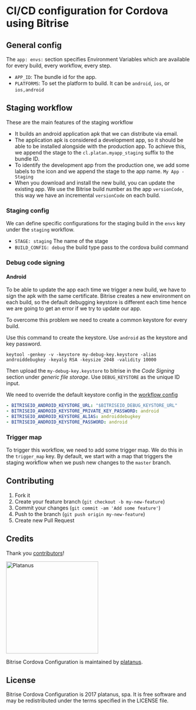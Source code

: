 # CI/CD configuration for Cordova using Bitrise

## General config

The `app: envs:` section specifies Environment Variables which are available for every build, every workflow, every step.

- `APP_ID`: The bundle id for the app.
- `PLATFORMS`: To set the platform to build. It can be `android`, `ios`, or `ios,android`

## Staging workflow

These are the main features of the staging workflow

- It builds an android application apk that we can distribute via email.
- The application apk is considered a development app, so it should be able to be installed alongside with the production app.
  To achieve this, we append the stage to the `cl.platan.myapp_staging` suffix to the bundle ID.
- To identify the development app from the production one, we add some labels to the icon and we append
  the stage to the app name. `My App - Staging`
- When you download and install the new build, you can update the existing app. We use the Bitrise build number as the app `versionCode`, this way we have an incremental `versionCode` on each build.

### Staging config

We can define specific configurations for the staging build in the `envs` key under the `staging` workflow.

- `STAGE: staging`
  The name of the stage
- `BUILD_CONFIG: debug` the build type pass to the cordova build command

### Debug code signing

#### Android

To be able to update the app each time we trigger a new build, we have to sign the apk with the same certificate.
Bitrise creates a new environment on each build, so the default debugging keystore is different each time hence we are going to
get an error if we try to update our app.

To overcome this problem we need to create a common keystore for every build.

Use this command to create the keystore. Use `android` as the keystore and key password.

```
keytool -genkey -v -keystore my-debug-key.keystore -alias androiddebugkey -keyalg RSA -keysize 2048 -validity 10000
```

Then upload the `my-debug-key.keystore` to bitrise in the *Code Signing* section under *generic file storage*. Use `DEBUG_KEYSTORE` as
the unique ID input.

We need to override the default keystore config in the [workflow config](#staging-config)

```yaml
- BITRISEIO_ANDROID_KEYSTORE_URL: "$BITRISEIO_DEBUG_KEYSTORE_URL"
- BITRISEIO_ANDROID_KEYSTORE_PRIVATE_KEY_PASSWORD: android
- BITRISEIO_ANDROID_KEYSTORE_ALIAS: androiddebugkey
- BITRISEIO_ANDROID_KEYSTORE_PASSWORD: android
```

### Trigger map

To trigger this workflow, we need to add some trigger map. We do this in the `trigger_map` key. By default, we start with
a map that triggers the staging workflow when we push new changes to the `master` branch.

## Contributing

1. Fork it
2. Create your feature branch (`git checkout -b my-new-feature`)
3. Commit your changes (`git commit -am 'Add some feature'`)
4. Push to the branch (`git push origin my-new-feature`)
5. Create new Pull Request

## Credits

Thank you [contributors](https://github.com/platanus/bitrise-cordova-config/graphs/contributors)!

<img src="http://platan.us/gravatar_with_text.png" alt="Platanus" width="250"/>

Bitrise Cordova Configuration is maintained by [platanus](http://platan.us).

## License

Bitrise Cordova Configuration is 2017 platanus, spa. It is free software and may be redistributed under the terms specified in the LICENSE file.
